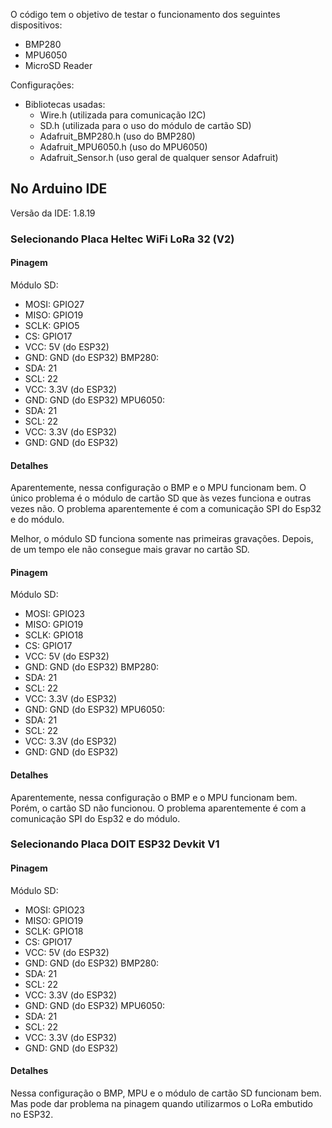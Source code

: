 O código tem o objetivo de testar o funcionamento dos seguintes dispositivos:
- BMP280
- MPU6050
- MicroSD Reader

Configurações:
- Bibliotecas usadas:
  - Wire.h (utilizada para comunicação I2C)
  - SD.h (utilizada para o uso do módulo de cartão SD)
  - Adafruit_BMP280.h (uso do BMP280)
  - Adafruit_MPU6050.h (uso do MPU6050)
  - Adafruit_Sensor.h (uso geral de qualquer sensor Adafruit)

## No Arduino IDE
Versão da IDE: 1.8.19
### Selecionando Placa Heltec WiFi LoRa 32 (V2)
#### Pinagem
Módulo SD:
- MOSI: GPIO27
- MISO: GPIO19
- SCLK: GPIO5
- CS: GPIO17
- VCC: 5V (do ESP32)
- GND: GND (do ESP32)
BMP280:
- SDA: 21
- SCL: 22
- VCC: 3.3V (do ESP32)
- GND: GND (do ESP32)
MPU6050:
- SDA: 21
- SCL: 22
- VCC: 3.3V (do ESP32)
- GND: GND (do ESP32)

#### Detalhes
Aparentemente, nessa configuração o BMP e o MPU funcionam bem. O único problema é o módulo de cartão SD que às vezes funciona e outras vezes não. O problema aparentemente é com a comunicação SPI do Esp32 e do módulo.

Melhor, o módulo SD funciona somente nas primeiras gravações. Depois, de um tempo ele não consegue mais gravar no cartão SD.

#### Pinagem
Módulo SD:
- MOSI: GPIO23
- MISO: GPIO19
- SCLK: GPIO18
- CS: GPIO17
- VCC: 5V (do ESP32)
- GND: GND (do ESP32)
BMP280:
- SDA: 21
- SCL: 22
- VCC: 3.3V (do ESP32)
- GND: GND (do ESP32)
MPU6050:
- SDA: 21
- SCL: 22
- VCC: 3.3V (do ESP32)
- GND: GND (do ESP32)

#### Detalhes
Aparentemente, nessa configuração o BMP e o MPU funcionam bem. Porém, o cartão SD não funcionou. O problema aparentemente é com a comunicação SPI do Esp32 e do módulo.

### Selecionando Placa DOIT ESP32 Devkit V1
#### Pinagem
Módulo SD:
- MOSI: GPIO23
- MISO: GPIO19
- SCLK: GPIO18
- CS: GPIO17
- VCC: 5V (do ESP32)
- GND: GND (do ESP32)
BMP280:
- SDA: 21
- SCL: 22
- VCC: 3.3V (do ESP32)
- GND: GND (do ESP32)
MPU6050:
- SDA: 21
- SCL: 22
- VCC: 3.3V (do ESP32)
- GND: GND (do ESP32)

#### Detalhes
Nessa configuração o BMP, MPU e o módulo de cartão SD funcionam bem. Mas pode dar problema na pinagem quando utilizarmos o LoRa embutido no ESP32. 